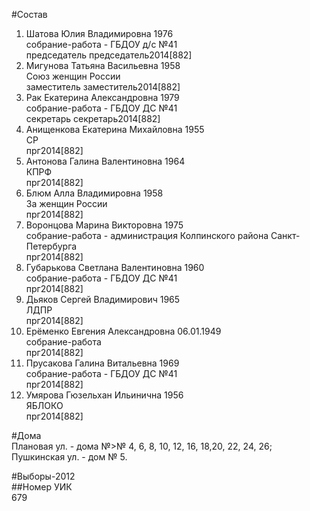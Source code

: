 #Состав  
1. Шатова Юлия Владимировна 1976  
    собрание-работа - ГБДОУ д/с №41  
    председатель председатель2014[882]  
2. Мигунова Татьяна Васильевна 1958  
    Союз женщин России  
    заместитель заместитель2014[882]  
3. Рак Екатерина Александровна 1979  
    собрание-работа - ГБДОУ ДС №41  
    секретарь секретарь2014[882]  
4. Анищенкова Екатерина Михайловна 1955  
    СР  
    прг2014[882]  
5. Антонова Галина Валентиновна 1964  
    КПРФ  
    прг2014[882]  
6. Блюм Алла Владимировна 1958  
    За женщин России  
    прг2014[882]  
7. Воронцова Марина Викторовна 1975  
    собрание-работа - администрация Колпинского района Санкт-Петербурга  
    прг2014[882]  
8. Губарькова Светлана Валентиновна 1960  
    собрание-работа - ГБДОУ ДС №41  
    прг2014[882]  
9. Дьяков Сергей Владимирович 1965  
    ЛДПР  
    прг2014[882]  
10. Ерёменко Евгения Александровна 06.01.1949  
    собрание-работа  
    прг2014[882]  
11. Прусакова Галина Витальевна 1969  
    собрание-работа - ГБДОУ ДС №41  
    прг2014[882]  
12. Умярова Гюзельхан Ильинична 1956  
    ЯБЛОКО  
    прг2014[882]  
  
#Дома  
Плановая ул. - дома №>№ 4, 6, 8, 10, 12, 16, 18,20, 22, 24, 26; Пушкинская ул. - дом № 5.  
  
#Выборы-2012  
##Номер УИК  
679  
